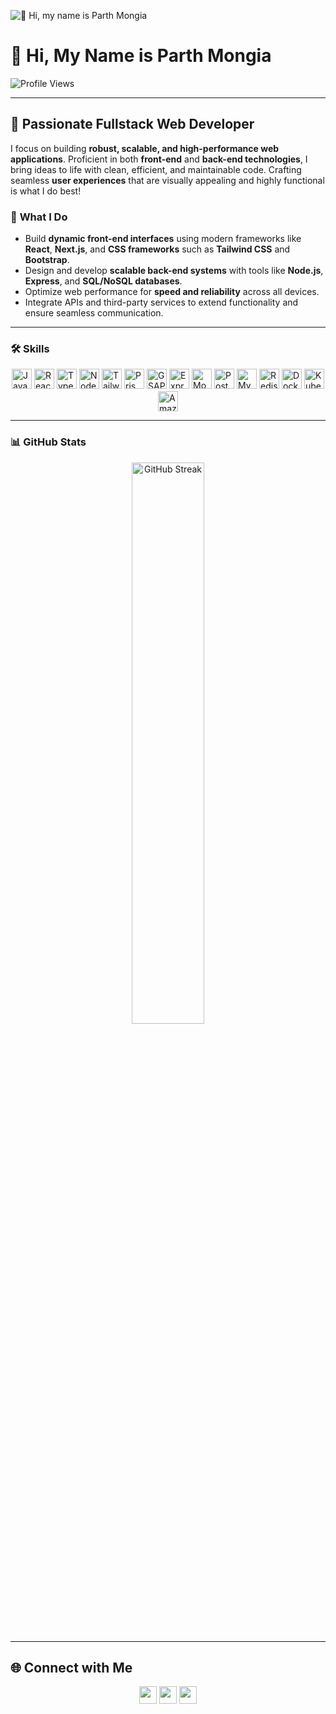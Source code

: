 

![👋 Hi, my name is Parth Mongia](https://static.wixstatic.com/media/53fad0_ce0704caa0174d6aa9b2b8101a62fa77~mv2.gif)


# 👋 Hi, My Name is Parth Mongia

![Profile Views](https://komarev.com/ghpvc/?username=Parth308&label=Profile%20views&color=0e75b6&style=flat)

---

## 🚀 **Passionate Fullstack Web Developer**
I focus on building **robust, scalable, and high-performance web applications**. Proficient in both **front-end** and **back-end technologies**, I bring ideas to life with clean, efficient, and maintainable code. Crafting seamless **user experiences** that are visually appealing and highly functional is what I do best!

### 🔧 **What I Do**
- Build **dynamic front-end interfaces** using modern frameworks like **React**, **Next.js**, and **CSS frameworks** such as **Tailwind CSS** and **Bootstrap**.
- Design and develop **scalable back-end systems** with tools like **Node.js**, **Express**, and **SQL/NoSQL databases**.
- Optimize web performance for **speed and reliability** across all devices.
- Integrate APIs and third-party services to extend functionality and ensure seamless communication.

---

### **🛠 Skills**

<div style="display: flex; flex-wrap: wrap; gap: 4px; justify-content: center;">
<img src="https://img.shields.io/badge/JavaScript-F7DF1C?logo=javascript&logoColor=white" height="32" alt="JavaScript"> 
<img src="https://img.shields.io/badge/React-20232A?logo=react&logoColor=61DAFB" height="32" alt="React"> 
<img src="https://img.shields.io/badge/TypeScript-3178C6?logo=typescript&logoColor=white" height="32" alt="TypeScript"> 
<img src="https://img.shields.io/badge/Node.js-8CC84B?logo=node.js&logoColor=white" height="32" alt="Node.js"> 
<img src="https://img.shields.io/badge/Tailwind_CSS-38B2AC?logo=tailwind-css&logoColor=white" height="32" alt="Tailwind CSS"> 
<img src="https://img.shields.io/badge/Prisma-2D3748?logo=prisma&logoColor=white" height="32" alt="Prisma">
<img src="https://img.shields.io/badge/GSAP-00D084?logo=gsap&logoColor=white" height="32" alt="GSAP"> 
<img src="https://img.shields.io/badge/Express-000000?logo=express&logoColor=white" height="32" alt="Express"> 
<img src="https://img.shields.io/badge/MongoDB-4EA94B?logo=mongodb&logoColor=white" height="32" alt="MongoDB"> 
<img src="https://img.shields.io/badge/PostgreSQL-316192?logo=postgresql&logoColor=white" height="32" alt="PostgreSQL"> 
<img src="https://img.shields.io/badge/MySQL-4479A1?logo=mysql&logoColor=white" height="32" alt="MySQL"> 
<img src="https://img.shields.io/badge/Redis-DC382D?logo=redis&logoColor=white" height="32" alt="Redis"> 
<img src="https://img.shields.io/badge/Docker-2496ED?logo=docker&logoColor=white" height="32" alt="Docker"> 
<img src="https://img.shields.io/badge/Kubernetes-326CE5?logo=kubernetes&logoColor=white" height="32" alt="Kubernetes"> 
<img src="https://img.shields.io/badge/Amazon_AWS-232F3E?logo=amazon-aws&logoColor=white" height="32" alt="Amazon AWS">
</div>

---

### 📊 **GitHub Stats**
<p align="center">
  <img width="48%" src="https://camo.githubusercontent.com/28c9c2da36d74622ed0a5d866d94bbd5888a7e87e241e4214e1b4fff50a01573/68747470733a2f2f6769746875622d726561646d652d73747265616b2d73746174732e6865726f6b756170702e636f6d3f757365723d5061727468333038267468656d653d7261646963616c26686964655f626f726465723d74727565" alt="GitHub Streak" />
</p>

---

## **🌐 Connect with Me**
<p align="center">
<a href="mailto:parthmongia2005@gmail.com"><img src="https://img.shields.io/badge/Gmail-D14836?style=for-the-badge&logo=gmail&logoColor=white" height="28"></a> 
<a href="https://github.com/Parth308"><img src="https://img.shields.io/badge/GitHub-100000?style=for-the-badge&logo=github&logoColor=white" height="28"></a> 
<a href="https://www.linkedin.com/in/parth308/"><img src="https://img.shields.io/badge/LinkedIn-0077B5?style=for-the-badge&logo=linkedin&logoColor=white" height="28"></a>
</p>
